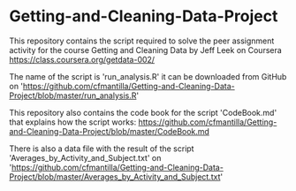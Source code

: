 Getting-and-Cleaning-Data-Project
=================================

This repository contains the script required to solve the peer assignment 
activity for the course Getting and Cleaning Data by Jeff Leek on Coursera
https://class.coursera.org/getdata-002/

The name of the script is 'run_analysis.R' it can be downloaded from GitHub on
'https://github.com/cfmantilla/Getting-and-Cleaning-Data-Project/blob/master/run_analysis.R'

This repository also contains the code book for the script 'CodeBook.md' that explains how
the script works: https://github.com/cfmantilla/Getting-and-Cleaning-Data-Project/blob/master/CodeBook.md

There is also a data file with the result of the script 'Averages_by_Activity_and_Subject.txt'
on 'https://github.com/cfmantilla/Getting-and-Cleaning-Data-Project/blob/master/Averages_by_Activity_and_Subject.txt'


